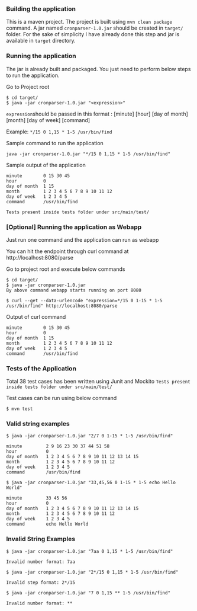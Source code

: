 ### Building the application
This is a maven project. The project is built using `mvn clean package` command. A jar named `cronparser-1.0.jar` should be created in `target/` folder.
For the sake of simplicity I have already done this step and jar is available in `target` directory. 

### Running the application
The jar is already built and packaged. You just need to perform below steps to run the application.

Go to Project root

```
$ cd target/
$ java -jar cronparser-1.0.jar "<expression>"
```

`expression`should be passed in this format : [minute] [hour] [day of month] [month] [day of week] [command]

Example: `*/15 0 1,15 * 1-5 /usr/bin/find`

Sample command to run the application

`java -jar cronparser-1.0.jar "*/15 0 1,15 * 1-5 /usr/bin/find"`


Sample output of the application
```
minute        0 15 30 45
hour          0
day of month  1 15
month         1 2 3 4 5 6 7 8 9 10 11 12
day of week   1 2 3 4 5
command       /usr/bin/find
```
`Tests present inside tests folder under src/main/test/`

### [Optional] Running the application as Webapp

Just run one command and the application can run as webapp

You can hit the endpoint through curl command at http://localhost:8080/parse

Go to project root and execute below commands
```
$ cd target/
$ java -jar cronparser-1.0.jar
By above command webapp starts running on port 8080
```

```
$ curl --get --data-urlencode "expression=*/15 0 1-15 * 1-5 /usr/bin/find" http://localhost:8080/parse
```

Output of curl command

```
minute        0 15 30 45
hour          0
day of month  1 15
month         1 2 3 4 5 6 7 8 9 10 11 12
day of week   1 2 3 4 5
command       /usr/bin/find
```

### Tests of the Application
Total 38 test cases has been written using Junit and Mockito
`Tests present inside tests folder under src/main/test/`

Test cases can be run using below command
```
$ mvn test
```
### Valid string examples
```
$ java -jar cronparser-1.0.jar "2/7 0 1-15 * 1-5 /usr/bin/find"

minute         2 9 16 23 30 37 44 51 58
hour           0
day of month   1 2 3 4 5 6 7 8 9 10 11 12 13 14 15
month          1 2 3 4 5 6 7 8 9 10 11 12
day of week    1 2 3 4 5
command        /usr/bin/find
```
```
$ java -jar cronparser-1.0.jar "33,45,56 0 1-15 * 1-5 echo Hello World"

minute         33 45 56
hour           0
day of month   1 2 3 4 5 6 7 8 9 10 11 12 13 14 15
month          1 2 3 4 5 6 7 8 9 10 11 12
day of week    1 2 3 4 5
command        echo Hello World

```

### Invalid String Examples
```
$ java -jar cronparser-1.0.jar "7aa 0 1,15 * 1-5 /usr/bin/find"

Invalid number format: 7aa

```
```
$ java -jar cronparser-1.0.jar "2*/15 0 1,15 * 1-5 /usr/bin/find"

Invalid step format: 2*/15
```

```
$ java -jar cronparser-1.0.jar "7 0 1,15 ** 1-5 /usr/bin/find"

Invalid number format: **
```



